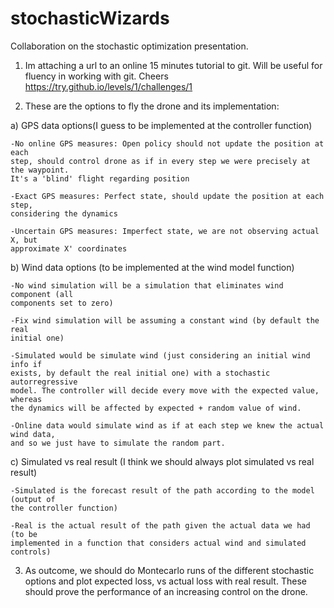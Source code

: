# stochasticWizards
Collaboration on the stochastic optimization presentation.

1. Im attaching a url to an online 15 minutes tutorial to git. Will be useful for
fluency in working with git. Cheers https://try.github.io/levels/1/challenges/1


2. These are the options to fly the drone and its implementation:

a) GPS data options(I guess to be implemented at the controller function)

	-No online GPS measures: Open policy should not update the position at each 
    step, should control drone as if in every step we were precisely at the waypoint.
    It's a 'blind' flight regarding position

	-Exact GPS measures: Perfect state, should update the position at each step,
    considering the dynamics

	-Uncertain GPS measures: Imperfect state, we are not observing actual X, but
    approximate X' coordinates
	
b) Wind data options (to be implemented at the wind model function)

	-No wind simulation will be a simulation that eliminates wind component (all
    components set to zero)

	-Fix wind simulation will be assuming a constant wind (by default the real 
    initial one)

	-Simulated would be simulate wind (just considering an initial wind info if 
    exists, by default the real initial one) with a stochastic autorregressive 
    model. The controller will decide every move with the expected value, whereas
    the dynamics will be affected by expected + random value of wind.

	-Online data would simulate wind as if at each step we knew the actual wind data,
    and so we just have to simulate the random part.

c) Simulated vs real result (I think we should always plot simulated vs real result)

	-Simulated is the forecast result of the path according to the model (output of
    the controller function)

	-Real is the actual result of the path given the actual data we had (to be 
    implemented in a function that considers actual wind and simulated controls)
	
3. As outcome, we should do Montecarlo runs of the different stochastic options 
and plot expected loss, vs actual loss with real result. These should prove the 
performance of an increasing control on the drone.
